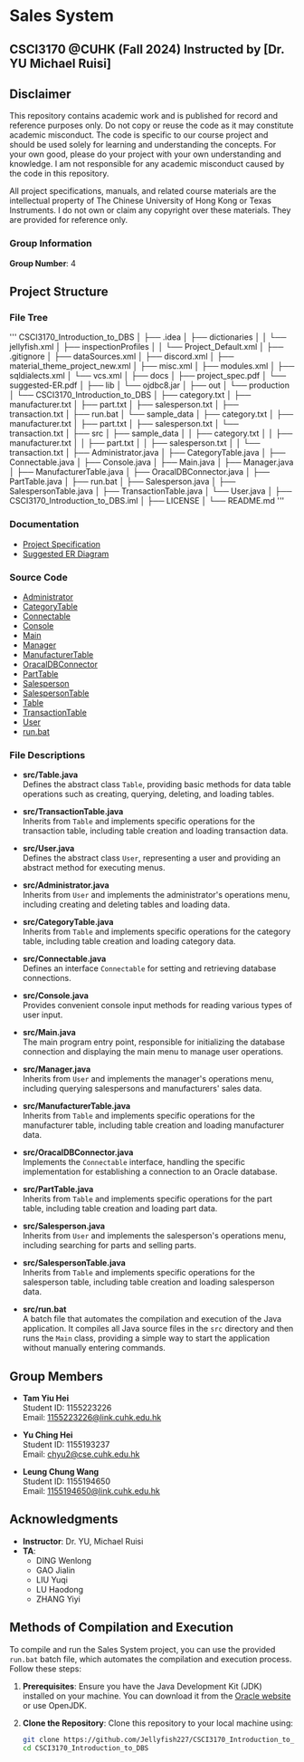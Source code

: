 # Sales System

## CSCI3170 @CUHK (Fall 2024) Instructed by [Dr. YU Michael Ruisi]

## Disclaimer

This repository contains academic work and is published for record and reference purposes only. Do not copy or reuse the code as it may constitute academic misconduct. The code is specific to our course project and should be used solely for learning and understanding the concepts. For your own good, please do your project with your own understanding and knowledge. I am not responsible for any academic misconduct caused by the code in this repository.

All project specifications, manuals, and related course materials are the intellectual property of The Chinese University of Hong Kong or Texas Instruments. I do not own or claim any copyright over these materials. They are provided for reference only.

### Group Information
**Group Number**: 4

## Project Structure

### File Tree

''' 
CSCI3170_Introduction_to_DBS
│
├── .idea
│   ├── dictionaries
│   │   └── jellyfish.xml
│   ├── inspectionProfiles
│   │   └── Project_Default.xml
│   ├── .gitignore
│   ├── dataSources.xml
│   ├── discord.xml
│   ├── material_theme_project_new.xml
│   ├── misc.xml
│   ├── modules.xml
│   ├── sqldialects.xml
│   └── vcs.xml
│
├── docs
│   ├── project_spec.pdf
│   └── suggested-ER.pdf
│
├── lib
│   └── ojdbc8.jar
│
├── out
│   └── production
│       └── CSCI3170_Introduction_to_DBS
│           ├── category.txt
│           ├── manufacturer.txt
│           ├── part.txt
│           ├── salesperson.txt
│           ├── transaction.txt
│           ├── run.bat
│           └── sample_data
│               ├── category.txt
│               ├── manufacturer.txt
│               ├── part.txt
│               ├── salesperson.txt
│               └── transaction.txt
│
├── src
│   ├── sample_data
│   │   ├── category.txt
│   │   ├── manufacturer.txt
│   │   ├── part.txt
│   │   ├── salesperson.txt
│   │   └── transaction.txt
│   ├── Administrator.java
│   ├── CategoryTable.java
│   ├── Connectable.java
│   ├── Console.java
│   ├── Main.java
│   ├── Manager.java
│   ├── ManufacturerTable.java
│   ├── OracalDBConnector.java
│   ├── PartTable.java
│   ├── run.bat
│   ├── Salesperson.java
│   ├── SalespersonTable.java
│   ├── TransactionTable.java
│   └── User.java
│
├── CSCI3170_Introduction_to_DBS.iml
│
├── LICENSE
│
└── README.md
'''
### Documentation
- [Project Specification](docs/project_spec.pdf)
- [Suggested ER Diagram](docs/suggested-ER.pdf)

### Source Code
- [Administrator](src/Administrator.java)
- [CategoryTable](src/CategoryTable.java)
- [Connectable](src/Connectable.java)
- [Console](src/Console.java)
- [Main](src/Main.java)
- [Manager](src/Manager.java)
- [ManufacturerTable](src/ManufacturerTable.java)
- [OracalDBConnector](src/OracalDBConnector.java)
- [PartTable](src/PartTable.java)
- [Salesperson](src/Salesperson.java)
- [SalespersonTable](src/SalespersonTable.java)
- [Table](src/Table.java)
- [TransactionTable](src/TransactionTable.java)
- [User](src/User.java)
- [run.bat](src/run.bat)

### File Descriptions
- **src/Table.java**  
  Defines the abstract class `Table`, providing basic methods for data table operations such as creating, querying, deleting, and loading tables.

- **src/TransactionTable.java**  
  Inherits from `Table` and implements specific operations for the transaction table, including table creation and loading transaction data.

- **src/User.java**  
  Defines the abstract class `User`, representing a user and providing an abstract method for executing menus.

- **src/Administrator.java**  
  Inherits from `User` and implements the administrator's operations menu, including creating and deleting tables and loading data.

- **src/CategoryTable.java**  
  Inherits from `Table` and implements specific operations for the category table, including table creation and loading category data.

- **src/Connectable.java**  
  Defines an interface `Connectable` for setting and retrieving database connections.

- **src/Console.java**  
  Provides convenient console input methods for reading various types of user input.

- **src/Main.java**  
  The main program entry point, responsible for initializing the database connection and displaying the main menu to manage user operations.

- **src/Manager.java**  
  Inherits from `User` and implements the manager's operations menu, including querying salespersons and manufacturers' sales data.

- **src/ManufacturerTable.java**  
  Inherits from `Table` and implements specific operations for the manufacturer table, including table creation and loading manufacturer data.

- **src/OracalDBConnector.java**  
  Implements the `Connectable` interface, handling the specific implementation for establishing a connection to an Oracle database.

- **src/PartTable.java**  
  Inherits from `Table` and implements specific operations for the part table, including table creation and loading part data.

- **src/Salesperson.java**  
  Inherits from `User` and implements the salesperson's operations menu, including searching for parts and selling parts.

- **src/SalespersonTable.java**  
  Inherits from `Table` and implements specific operations for the salesperson table, including table creation and loading salesperson data.

- **src/run.bat**  
  A batch file that automates the compilation and execution of the Java application. It compiles all Java source files in the `src` directory and then runs the `Main` class, providing a simple way to start the application without manually entering commands.

## Group Members
- **Tam Yiu Hei**  
  Student ID: 1155223226  
  Email: 1155223226@link.cuhk.edu.hk

- **Yu Ching Hei**  
  Student ID: 1155193237  
  Email: chyu2@cse.cuhk.edu.hk

- **Leung Chung Wang**  
  Student ID: 1155194650  
  Email: 1155194650@link.cuhk.edu.hk

## Acknowledgments
- **Instructor**: Dr. YU, Michael Ruisi
- **TA**:
  - DING Wenlong
  - GAO Jialin
  - LIU Yuqi
  - LU Haodong
  - ZHANG Yiyi 

## Methods of Compilation and Execution

To compile and run the Sales System project, you can use the provided `run.bat` batch file, which automates the compilation and execution process. Follow these steps:

1. **Prerequisites**: Ensure you have the Java Development Kit (JDK) installed on your machine. You can download it from the [Oracle website](https://www.oracle.com/java/technologies/javase-jdk11-downloads.html) or use OpenJDK.

2. **Clone the Repository**: Clone this repository to your local machine using:
   ```bash
   git clone https://github.com/Jellyfish227/CSCI3170_Introduction_to_DBS.git
   cd CSCI3170_Introduction_to_DBS
